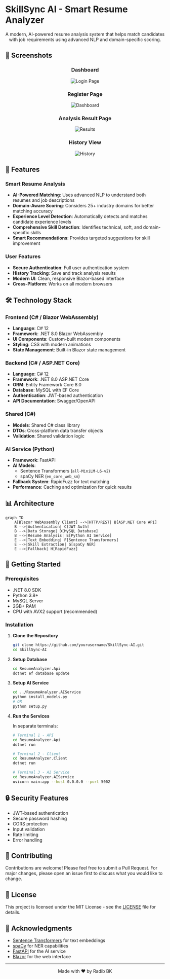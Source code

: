 # SkillSync AI - Smart Resume Analyzer

<div align="center">

A modern, AI-powered resume analysis system that helps match candidates with job requirements using advanced NLP and domain-specific scoring.

</div>

## 📸 Screenshots

<div align="center">

### Dashboard
![Login Page](Screenshots/upload.png)

### Register Page
![Dashboard](Screenshots/register.png)

### Analysis Result Page
![Results](Screenshots/result.png)

### History View
![History](Screenshots/history.png)

</div>

## 🌟 Features

### Smart Resume Analysis
- **AI-Powered Matching**: Uses advanced NLP to understand both resumes and job descriptions
- **Domain-Aware Scoring**: Considers 25+ industry domains for better matching accuracy
- **Experience Level Detection**: Automatically detects and matches candidate experience levels
- **Comprehensive Skill Detection**: Identifies technical, soft, and domain-specific skills
- **Smart Recommendations**: Provides targeted suggestions for skill improvement

### User Features
- **Secure Authentication**: Full user authentication system
- **History Tracking**: Save and track analysis results
- **Modern UI**: Clean, responsive Blazor-based interface
- **Cross-Platform**: Works on all modern browsers

## 🛠️ Technology Stack

### Frontend (C# / Blazor WebAssembly)
- **Language**: C# 12
- **Framework**: .NET 8.0 Blazor WebAssembly
- **UI Components**: Custom-built modern components
- **Styling**: CSS with modern animations
- **State Management**: Built-in Blazor state management

### Backend (C# / ASP.NET Core)
- **Language**: C# 12
- **Framework**: .NET 8.0 ASP.NET Core
- **ORM**: Entity Framework Core 8.0
- **Database**: MySQL with EF Core
- **Authentication**: JWT-based authentication
- **API Documentation**: Swagger/OpenAPI

### Shared (C#)
- **Models**: Shared C# class library
- **DTOs**: Cross-platform data transfer objects
- **Validation**: Shared validation logic

### AI Service (Python)
- **Framework**: FastAPI
- **AI Models**: 
  - Sentence Transformers (`all-MiniLM-L6-v2`)
  - spaCy NER (`en_core_web_sm`)
- **Fallback System**: RapidFuzz for text matching
- **Performance**: Caching and optimization for quick results

## 📊 Architecture

```mermaid
graph TD
    A[Blazor WebAssembly Client] -->|HTTP/REST| B[ASP.NET Core API]
    B -->|Authentication| C[JWT Auth]
    B -->|Data Storage| D[MySQL Database]
    B -->|Resume Analysis| E[Python AI Service]
    E -->|Text Embedding| F[Sentence Transformers]
    E -->|Skill Extraction| G[spaCy NER]
    E -->|Fallback| H[RapidFuzz]
```

## 🚀 Getting Started

### Prerequisites
- .NET 8.0 SDK
- Python 3.8+
- MySQL Server
- 2GB+ RAM
- CPU with AVX2 support (recommended)

### Installation

1. **Clone the Repository**
   ```bash
   git clone https://github.com/yourusername/SkillSync-AI.git
   cd SkillSync-AI
   ```

2. **Setup Database**
   ```bash
   cd ResumeAnalyzer.Api
   dotnet ef database update
   ```

3. **Setup AI Service**
   ```bash
   cd ../ResumeAnalyzer.AIService
   python install_models.py
   # OR
   python setup.py
   ```

4. **Run the Services**

   In separate terminals:

   ```bash
   # Terminal 1 - API
   cd ResumeAnalyzer.Api
   dotnet run

   # Terminal 2 - Client
   cd ResumeAnalyzer.Client
   dotnet run

   # Terminal 3 - AI Service
   cd ResumeAnalyzer.AIService
   uvicorn main:app --host 0.0.0.0 --port 5002
   ```

## 🔒 Security Features

- JWT-based authentication
- Secure password hashing
- CORS protection
- Input validation
- Rate limiting
- Error handling

## 🤝 Contributing

Contributions are welcome! Please feel free to submit a Pull Request. For major changes, please open an issue first to discuss what you would like to change.

## 📝 License

This project is licensed under the MIT License - see the [LICENSE](LICENSE) file for details.

## 🙏 Acknowledgments

- [Sentence Transformers](https://www.sbert.net/) for text embeddings
- [spaCy](https://spacy.io/) for NER capabilities
- [FastAPI](https://fastapi.tiangolo.com/) for the AI service
- [Blazor](https://dotnet.microsoft.com/apps/aspnet/web-apps/blazor) for the web interface

---

<div align="center">

Made with ❤️ by Radib BK

</div> 

